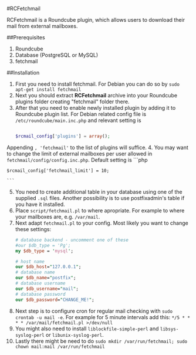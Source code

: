 #RCFetchmail

RCFetchmail is a Roundcube plugin, which allows users to download their mail from external mailboxes.

##Prerequisites
1. Roundcube
2. Database (PostgreSQL or MySQL)
3. fetchmail

##Installation
1. First you need to install fetchmail. For Debian you can do so by `sudo apt-get install fetchmail`
2. Next you should extract **RCFetchmail** archive into your Roundcube plugins folder creating "fetchmail" folder there.
3. After that you need to enable newly installed plugin by adding it to Roundcube plugin list. For Debian related config file is `/etc/roundcube/main.inc.php` and relevant setting is 
	```php
	
	$rcmail_config['plugins'] = array();
	
	```
Appending `, 'fetchmail'` to the list of plugins will suffice.
4. You may want to change the limit of external mailboxes per user allowed in `fetchmail/config/config.inc.php`. Default setting is 
	```php
	
	$rcmail_config['fetchmail_limit'] = 10;
	
	```
5. You need to create additional table in your database using one of the supplied `.sql` files. Another possibility is to use postfixadmin's table if you have it installed. 
6. Place `script/fetchmail.pl` to where apropriate. For example to where your mailboxes are, e.g. `/var/mail`.
7. Next adapt `fetchmail.pl` to your config. Most likely you want to change these settings:
	```perl
	# database backend - uncomment one of these
	#our $db_type = 'Pg';
	my $db_type = 'mysql';

	# host name
	our $db_host="127.0.0.1";
	# database name
	our $db_name="postfix";
	# database username
	our $db_username="mail";
	# database password
	our $db_password="CHANGE_ME!";
	```
8. Next step is to configure cron for regular mail checking with `sudo crontab -u mail -e`. For example for 5 minute intervals add this: `*/5 * * * * /var/mail/fetchmail.pl >/dev/null`
9. You might also need to install `liblockfile-simple-perl` and `libsys-syslog-perl` or `libunix-syslog-perl`.
10. Lastly there might be need to do `sudo mkdir /var/run/fetchmail; sudo chown mail:mail /var/run/fetchmail`
